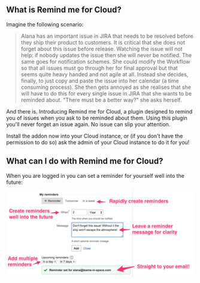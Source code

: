 ## What is Remind me for Cloud?

Imagine the following scenario:

> Alana has an important issue in JIRA that needs to be resolved before they ship their product to
> customers. It is critical that she does not forget about this issue before release. Watching the
> issue will not help: if nobody updates the issue then she will never be notified. The same goes
> for notification schemes. She could modify the Workflow so that all issues must go through her for
> final approval but that seems quite heavy handed and not agile at all. Instead she decides,
> finally, to just copy and paste the issue into her calendar (a time consuming process). She then
> gets annoyed as she realises that she will have to do this for every single issue in JIRA that
> she wants to be reminded about. "There must be a better way?" she asks herself.

And there is. Introducing Remind me for Cloud, a plugin designed to remind you of issues when you
ask to be reminded about them. Using this plugin you'll never forget an issue again. No issue can
slip your attention.

Install the addon now into your Cloud instance, or (if you don't have the permission to do so) ask
the admin of your Cloud instance to do it for you!

## What can I do with Remind me for Cloud?

When you are logged in you can set a reminder for yourself well into the future:

<img width="800" src="/static/images/remind-me-features.png" />
